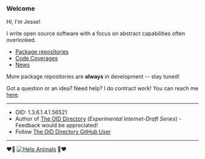 ### Welcome

Hi, I'm Jesse!

I write open source software with a focus on abstract capabilities often overlooked.

- [Package repositories](https://github.com/JesseCoretta?tab=repositories)
- [Code Coverages](https://app.codecov.io/gh/JesseCoretta?repoDisplay=Active)
- [News](https://github.com/JesseCoretta/JesseCoretta/blob/main/NEWS.md)

More package repositories are **always** in development -- stay tuned!

Got a question or an idea? Need help? I do contract work! You can reach me [here](mailto:jesse.coretta@icloud.com).

----

- OID: 1.3.6.1.4.1.56521
- Author of [The OID Directory](https://oid.directory) (_Experimental Internet-Draft Series_) - Feedback would be appreciated!
- Follow [The OID Directory GitHub User](https://github.com/oid-directory)

----

❤️💜 [![Help Animals](https://img.shields.io/badge/help_animals-gray?label=%F0%9F%90%BE%20%F0%9F%98%BC%20%F0%9F%90%B6&labelColor=yellow)](https://github.com/JesseCoretta/JesseCoretta/blob/main/DONATIONS.md)  💜❤️
